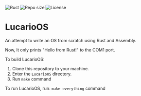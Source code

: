 ![Rust](https://img.shields.io/badge/rust-%23000000.svg?style=for-the-badge&logo=rust&logoColor=white)
![Repo size](https://img.shields.io/github/repo-size/NDRAEY/LucarioOS)
![License](https://img.shields.io/github/license/NDRAEY/LucarioOS)

# LucarioOS

An attempt to write an OS from scratch using Rust and Assembly.

Now, It only prints "Hello from Rust!" to the COM1 port.


To build LucarioOS:
1. Clone this repository to your machine.
2. Enter the `LucarioOS` directory.
3. Run ```make``` command


To run LucarioOS, run: ```make everything``` command
